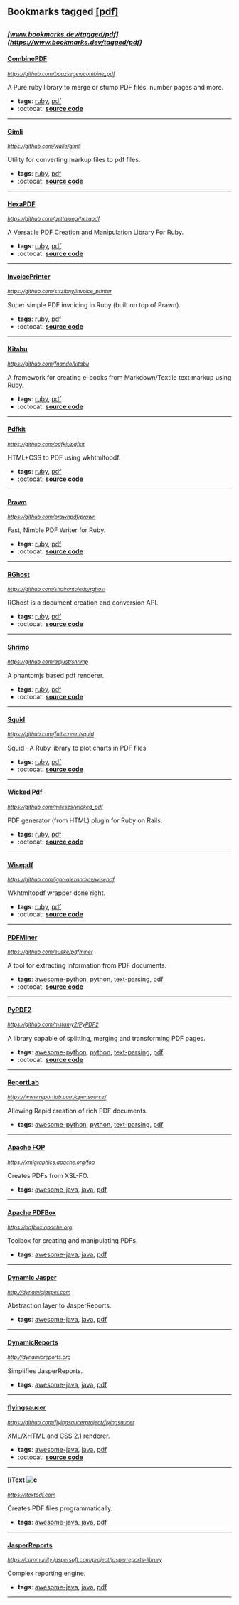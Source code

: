 ## Bookmarks tagged [[pdf]](https://www.bookmarks.dev?q=[pdf])

_<sup><sup>[www.bookmarks.dev/tagged/pdf](https://www.bookmarks.dev/tagged/pdf)</sup></sup>_
---
#### [CombinePDF](https://github.com/boazsegev/combine_pdf)
_<sup>https://github.com/boazsegev/combine_pdf</sup>_

A Pure ruby library to merge or stump PDF files, number pages and more.
* **tags**: [ruby](../tagged/ruby.md), [pdf](../tagged/pdf.md)
* :octocat: **[source code](https://github.com/boazsegev/combine_pdf)**
---
#### [Gimli](https://github.com/walle/gimli)
_<sup>https://github.com/walle/gimli</sup>_

Utility for converting markup files to pdf files.
* **tags**: [ruby](../tagged/ruby.md), [pdf](../tagged/pdf.md)
* :octocat: **[source code](https://github.com/walle/gimli)**
---
#### [HexaPDF](https://github.com/gettalong/hexapdf)
_<sup>https://github.com/gettalong/hexapdf</sup>_

A Versatile PDF Creation and Manipulation Library For Ruby.
* **tags**: [ruby](../tagged/ruby.md), [pdf](../tagged/pdf.md)
* :octocat: **[source code](https://github.com/gettalong/hexapdf)**
---
#### [InvoicePrinter](https://github.com/strzibny/invoice_printer)
_<sup>https://github.com/strzibny/invoice_printer</sup>_

Super simple PDF invoicing in Ruby (built on top of Prawn).
* **tags**: [ruby](../tagged/ruby.md), [pdf](../tagged/pdf.md)
* :octocat: **[source code](https://github.com/strzibny/invoice_printer)**
---
#### [Kitabu](https://github.com/fnando/kitabu)
_<sup>https://github.com/fnando/kitabu</sup>_

A framework for creating e-books from Markdown/Textile text markup using Ruby.
* **tags**: [ruby](../tagged/ruby.md), [pdf](../tagged/pdf.md)
* :octocat: **[source code](https://github.com/fnando/kitabu)**
---
#### [Pdfkit](https://github.com/pdfkit/pdfkit)
_<sup>https://github.com/pdfkit/pdfkit</sup>_

HTML+CSS to PDF using wkhtmltopdf.
* **tags**: [ruby](../tagged/ruby.md), [pdf](../tagged/pdf.md)
* :octocat: **[source code](https://github.com/pdfkit/pdfkit)**
---
#### [Prawn](https://github.com/prawnpdf/prawn)
_<sup>https://github.com/prawnpdf/prawn</sup>_

Fast, Nimble PDF Writer for Ruby.
* **tags**: [ruby](../tagged/ruby.md), [pdf](../tagged/pdf.md)
* :octocat: **[source code](https://github.com/prawnpdf/prawn)**
---
#### [RGhost](https://github.com/shairontoledo/rghost)
_<sup>https://github.com/shairontoledo/rghost</sup>_

RGhost is a document creation and conversion API.
* **tags**: [ruby](../tagged/ruby.md), [pdf](../tagged/pdf.md)
* :octocat: **[source code](https://github.com/shairontoledo/rghost)**
---
#### [Shrimp](https://github.com/adjust/shrimp)
_<sup>https://github.com/adjust/shrimp</sup>_

A phantomjs based pdf renderer.
* **tags**: [ruby](../tagged/ruby.md), [pdf](../tagged/pdf.md)
* :octocat: **[source code](https://github.com/adjust/shrimp)**
---
#### [Squid](https://github.com/fullscreen/squid)
_<sup>https://github.com/fullscreen/squid</sup>_

Squid · A Ruby library to plot charts in PDF files
* **tags**: [ruby](../tagged/ruby.md), [pdf](../tagged/pdf.md)
* :octocat: **[source code](https://github.com/fullscreen/squid)**
---
#### [Wicked Pdf](https://github.com/mileszs/wicked_pdf)
_<sup>https://github.com/mileszs/wicked_pdf</sup>_

PDF generator (from HTML) plugin for Ruby on Rails.
* **tags**: [ruby](../tagged/ruby.md), [pdf](../tagged/pdf.md)
* :octocat: **[source code](https://github.com/mileszs/wicked_pdf)**
---
#### [Wisepdf](https://github.com/igor-alexandrov/wisepdf)
_<sup>https://github.com/igor-alexandrov/wisepdf</sup>_

Wkhtmltopdf wrapper done right.
* **tags**: [ruby](../tagged/ruby.md), [pdf](../tagged/pdf.md)
* :octocat: **[source code](https://github.com/igor-alexandrov/wisepdf)**
---
#### [PDFMiner](https://github.com/euske/pdfminer)
_<sup>https://github.com/euske/pdfminer</sup>_

A tool for extracting information from PDF documents.
* **tags**: [awesome-python](../tagged/awesome-python.md), [python](../tagged/python.md), [text-parsing](../tagged/text-parsing.md), [pdf](../tagged/pdf.md)
* :octocat: **[source code](https://github.com/euske/pdfminer)**
---
#### [PyPDF2](https://github.com/mstamy2/PyPDF2)
_<sup>https://github.com/mstamy2/PyPDF2</sup>_

A library capable of splitting, merging and transforming PDF pages.
* **tags**: [awesome-python](../tagged/awesome-python.md), [python](../tagged/python.md), [text-parsing](../tagged/text-parsing.md), [pdf](../tagged/pdf.md)
* :octocat: **[source code](https://github.com/mstamy2/PyPDF2)**
---
#### [ReportLab](https://www.reportlab.com/opensource/)
_<sup>https://www.reportlab.com/opensource/</sup>_

Allowing Rapid creation of rich PDF documents.
* **tags**: [awesome-python](../tagged/awesome-python.md), [python](../tagged/python.md), [text-parsing](../tagged/text-parsing.md), [pdf](../tagged/pdf.md)
---
#### [Apache FOP](https://xmlgraphics.apache.org/fop)
_<sup>https://xmlgraphics.apache.org/fop</sup>_

Creates PDFs from XSL-FO.
* **tags**: [awesome-java](../tagged/awesome-java.md), [java](../tagged/java.md), [pdf](../tagged/pdf.md)
---
#### [Apache PDFBox](https://pdfbox.apache.org)
_<sup>https://pdfbox.apache.org</sup>_

Toolbox for creating and manipulating PDFs.
* **tags**: [awesome-java](../tagged/awesome-java.md), [java](../tagged/java.md), [pdf](../tagged/pdf.md)
---
#### [Dynamic Jasper](http://dynamicjasper.com)
_<sup>http://dynamicjasper.com</sup>_

Abstraction layer to JasperReports.
* **tags**: [awesome-java](../tagged/awesome-java.md), [java](../tagged/java.md), [pdf](../tagged/pdf.md)
---
#### [DynamicReports](http://dynamicreports.org)
_<sup>http://dynamicreports.org</sup>_

Simplifies JasperReports.
* **tags**: [awesome-java](../tagged/awesome-java.md), [java](../tagged/java.md), [pdf](../tagged/pdf.md)
---
#### [flyingsaucer](https://github.com/flyingsaucerproject/flyingsaucer)
_<sup>https://github.com/flyingsaucerproject/flyingsaucer</sup>_

XML/XHTML and CSS 2.1 renderer.
* **tags**: [awesome-java](../tagged/awesome-java.md), [java](../tagged/java.md), [pdf](../tagged/pdf.md)
* :octocat: **[source code](https://github.com/flyingsaucerproject/flyingsaucer)**
---
#### [iText ![c](https://itextpdf.com)
_<sup>https://itextpdf.com</sup>_

Creates PDF files programmatically.
* **tags**: [awesome-java](../tagged/awesome-java.md), [java](../tagged/java.md), [pdf](../tagged/pdf.md)
---
#### [JasperReports](https://community.jaspersoft.com/project/jasperreports-library)
_<sup>https://community.jaspersoft.com/project/jasperreports-library</sup>_

Complex reporting engine.
* **tags**: [awesome-java](../tagged/awesome-java.md), [java](../tagged/java.md), [pdf](../tagged/pdf.md)
---
